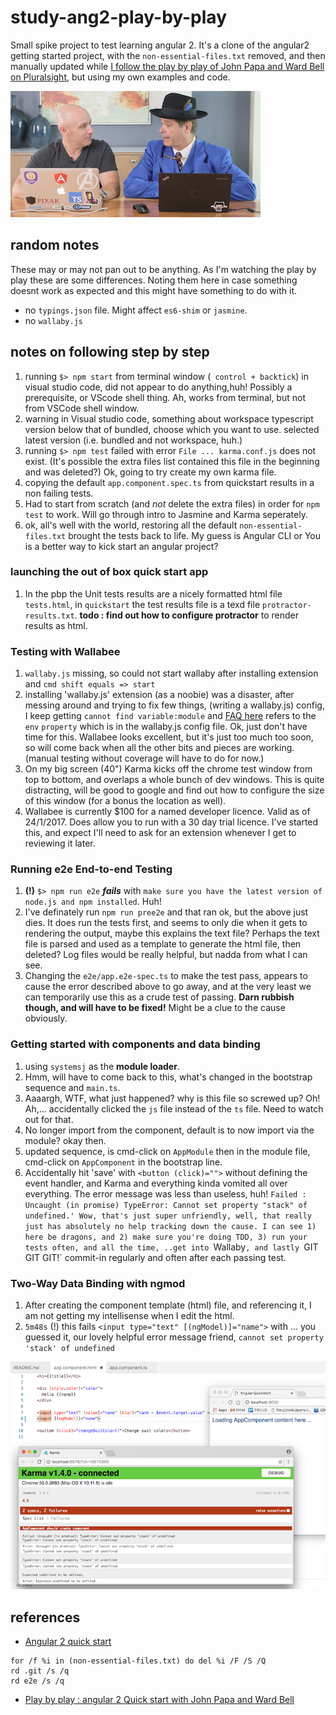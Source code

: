 # study-ang2-play-by-play

Small spike  project to test learning angular 2. It's a clone of the angular2 getting started project, with the `non-essential-files.txt` removed, and then manually updated while [I follow the play by play of John Papa and Ward Bell on Pluralsight](https://app.pluralsight.com/library/courses/play-by-play-angular-2-quick-start-john-papa-ward-bell/table-of-contents), but using my own examples and code.

![John Papa and Ward Bell](docs/two-guys.png)

## random notes

These may or may not pan out to be anything. As I'm watching the play by play these are some differences. Noting them here in case something doesnt work as expected and this might have something to do with it.

- no `typings.json` file. Might affect `es6-shim` or `jasmine`.
- no `wallaby.js`

## notes on following step by step

1. running `$> npm start` from terminal window (` control + backtick`) in visual studio code, did not appear to do anything,huh! Possibly a prerequisite, or VScode shell thing. Ah, works from terminal, but not from VSCode shell window.
1. warning in Visual studio code, something about workspace typescript version below that of bundled, choose which you want to use. selected latest version (i.e. bundled and not workspace, huh.)
1. running `$> npm test` failed with error `File ... karma.conf.js` does not exist. (It's possible the extra files list contained this file in the beginning and was deleted?) Ok, going to try create my own karma file.
1. copying the default `app.component.spec.ts` from quickstart results in a non failing tests.
1. Had to start from scratch (and *not* delete the extra files) in order for `npm test` to work. Will go through intro to Jasmine and Karma seperately.
 1. ok, all's well with the world, restoring all the default `non-essential-files.txt` brought the tests back to life. My guess is Angular CLI or You is a better way to kick start an angular project?

### launching the out of box quick start app

1. In the pbp the Unit tests results are a nicely formatted html file `tests.html`, in `quickstart` the test results file is a texd file `protractor-results.txt`. **todo : find out how to configure protractor** to render results as html.

### Testing with Wallabee

1. `wallaby.js` missing, so could not start wallaby after installing extension and `cmd shift equals => start`
 1. installing 'wallaby.js' extension (as a noobie) was a disaster, after messing around and trying to fix few things, (writing a wallaby.js) config, I keep getting `cannot find variable:module` and [FAQ here](https://wallabyjs.com/docs/intro/troubleshooting.html) refers to the `env` `property` which is in the wallaby.js config file. Ok, just don't have time for  this. Wallabee looks excellent, but it's just too much too soon, so will come back when all the other bits and pieces are working. (manual testing without coverage will have to do for now.)
1. On my big screen (40") Karma kicks off the chrome test window from top to bottom, and overlaps a whole bunch of dev windows. This is quite distracting, will be good to google and find out how to configure the size of this window (for a bonus the location as well).
1. Wallabee is currently $100 for a named developer licence. Valid as of 24/1/2017. Does allow you to run with a 30 day trial licence. I've started this, and expect I'll need to ask for an extension whenever I get to reviewing it later.

### Running e2e End-to-end Testing

1. **(!)** `$> npm run e2e` ***fails*** with `make sure you have the latest version of node.js and npm installed`. Huh!
 1. I've definately run `npm run pree2e` and that ran ok, but the above just dies. It does run the tests first, and seems to only die when it gets to rendering the output, maybe this explains the text file? Perhaps the text file is parsed and used as a template to generate the html file, then deleted? Log files would be really helpful, but nadda from what I can see.
 1. Changing the `e2e/app.e2e-spec.ts` to make the test pass, appears to cause the error described above to go away, and at the very least we can temporarily use this as a crude test of passing. **Darn rubbish though, and will have to be fixed!** Might be a clue to the cause obviously.

### Getting started with components and data binding

1. using `systemsj` as the **module loader**.
1. Hmm, will have to come back to this, what's changed in the bootstrap sequence and `main.ts`.
1. Aaaargh, WTF, what just happened? why is this file so screwed up? Oh! Ah,... accidentally clicked the `js` file instead of the `ts` file. Need to watch out for that. 
1. No longer import from the component, default is to now import via the module? okay then.
 1. updated sequence, is cmd-click on `AppModule` then in the module file, cmd-click on `AppComponent` in the bootstrap line.
1. Accidentally hit 'save' with `<button (click)="">` without defining the event handler, and Karma and everything kinda vomited all over everything. The error message was less than useless, huh! `Failed : Uncaught (in promise) TypeError: Cannot set property "stack" of undefined.' Wow, that's just super unfriendly, well, that really just has absolutely no help tracking down the cause. I can see 1) here be dragons, and 2) make sure you're doing TDD, 3) run your tests often, and all the time, ..get into `Wallaby`, and lastly `GIT GIT GIT!` commit-in regularly and often after each passing test. 

### Two-Way Data Binding with ngmod

1. After creating the component template (html) file, and referencing it, I am not getting my intellisense when I edit the html.
1. `5m48s` (!) this fails `<input type="text" [(ngModel)]="name">` with ... you guessed it, our lovely helpful error message friend, `cannot set property 'stack' of undefined`

![two way data binding error with confusing error message](docs/error1.png)

## references

- [Angular 2 quick start](https://github.com/angular/quickstart)
 
 ```   
for /f %i in (non-essential-files.txt) do del %i /F /S /Q
rd .git /s /q
rd e2e /s /q 
```

- [Play by play : angular 2 Quick start with John Papa and Ward Bell](https://app.pluralsight.com/library/courses/play-by-play-angular-2-quick-start-john-papa-ward-bell/table-of-contents)